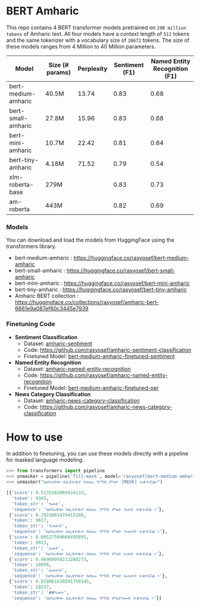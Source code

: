 # BERT Amharic

This repo contains 4 BERT transformer models pretrained on `290 million tokens` of Amharic text. All four models have a context length of `512` tokens and the same tokenizer with a vocabulary size of `28672` tokens. The size of these models ranges from 4 Million to 40 Million parameters.

|Model|Size (# params)| Perplexity|Sentiment (F1)| Named Entity Recognition (F1)|
|-----|---------------|-----------|--------------|------------------------------|
|bert-medium-amharic|40.5M|13.74|0.83|0.68|
|bert-small-amharic|27.8M|15.96|0.83|0.68|
|bert-mini-amharic|10.7M|22.42|0.81|0.64|
|bert-tiny-amharic|4.18M|71.52|0.79|0.54|
|xlm-roberta-base|279M||0.83|0.73|
|am-roberta|443M||0.82|0.69|

### Models
You can download and load the models from HuggingFace using the transformers library.

- bert-medium-amharic : https://huggingface.co/rasyosef/bert-medium-amharic
- bert-small-amharic : https://huggingface.co/rasyosef/bert-small-amharic
- bert-mini-amharic : https://huggingface.co/rasyosef/bert-mini-amharic
- bert-tiny-amharic : https://huggingface.co/rasyosef/bert-tiny-amharic
- Amharic BERT collection : https://huggingface.co/collections/rasyosef/amharic-bert-6661e9a087ef60c3445e7939

### Finetuning Code
- **Sentiment Classification**
  - Dataset: [amharic-sentiment](https://huggingface.co/datasets/rasyosef/amharic-sentiment)
  - Code: https://github.com/rasyosef/amharic-sentiment-classification
  - Finetuned Model: [bert-medium-amharic-finetuned-sentiment](https://huggingface.co/rasyosef/bert-medium-amharic-finetuned-sentiment)
- **Named Entity Recognition**
  - Dataset: [amharic-named-entity-recognition](https://huggingface.co/datasets/rasyosef/amharic-named-entity-recognition)
  - Code: https://github.com/rasyosef/amharic-named-entity-recognition
  - Finetuned Model: [bert-medium-amharic-finetuned-ner](https://huggingface.co/rasyosef/bert-medium-amharic-finetuned-ner)
- **News Category Classification**
  - Dataset: [amharic-news-category-classification](https://huggingface.co/datasets/rasyosef/amharic-news-category-classification)
  - Code: https://github.com/rasyosef/amharic-news-category-classification

# How to use
In addition to finetuning, you can use these models directly with a pipeline for masked language modeling:

```python
>>> from transformers import pipeline
>>> unmasker = pipeline('fill-mask', model='rasyosef/bert-medium-amharic')
>>> unmasker("ከሀገራቸው ከኢትዮጵያ ከወጡ ግማሽ ምዕተ [MASK] ተቆጥሯል።")

[{'score': 0.5135582089424133,
  'token': 9345,
  'token_str': 'ዓመት',
  'sequence': 'ከሀገራቸው ከኢትዮጵያ ከወጡ ግማሽ ምዕተ ዓመት ተቆጥሯል ።'},
 {'score': 0.2923661470413208,
  'token': 9617,
  'token_str': 'ዓመታት',
  'sequence': 'ከሀገራቸው ከኢትዮጵያ ከወጡ ግማሽ ምዕተ ዓመታት ተቆጥሯል ።'},
 {'score': 0.09527599066495895,
  'token': 9913,
  'token_str': 'አመት',
  'sequence': 'ከሀገራቸው ከኢትዮጵያ ከወጡ ግማሽ ምዕተ አመት ተቆጥሯል ።'},
 {'score': 0.06960058212280273,
  'token': 10898,
  'token_str': 'አመታት',
  'sequence': 'ከሀገራቸው ከኢትዮጵያ ከወጡ ግማሽ ምዕተ አመታት ተቆጥሯል ።'},
 {'score': 0.019061630591750145,
  'token': 28157,
  'token_str': '##ዓመት',
  'sequence': 'ከሀገራቸው ከኢትዮጵያ ከወጡ ግማሽ ምዕተዓመት ተቆጥሯል ።'}]
```